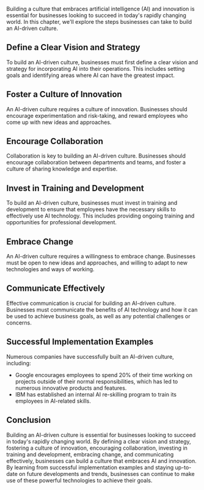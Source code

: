

Building a culture that embraces artificial intelligence (AI) and innovation is essential for businesses looking to succeed in today's rapidly changing world. In this chapter, we'll explore the steps businesses can take to build an AI-driven culture.

Define a Clear Vision and Strategy
----------------------------------

To build an AI-driven culture, businesses must first define a clear vision and strategy for incorporating AI into their operations. This includes setting goals and identifying areas where AI can have the greatest impact.

Foster a Culture of Innovation
------------------------------

An AI-driven culture requires a culture of innovation. Businesses should encourage experimentation and risk-taking, and reward employees who come up with new ideas and approaches.

Encourage Collaboration
-----------------------

Collaboration is key to building an AI-driven culture. Businesses should encourage collaboration between departments and teams, and foster a culture of sharing knowledge and expertise.

Invest in Training and Development
----------------------------------

To build an AI-driven culture, businesses must invest in training and development to ensure that employees have the necessary skills to effectively use AI technology. This includes providing ongoing training and opportunities for professional development.

Embrace Change
--------------

An AI-driven culture requires a willingness to embrace change. Businesses must be open to new ideas and approaches, and willing to adapt to new technologies and ways of working.

Communicate Effectively
-----------------------

Effective communication is crucial for building an AI-driven culture. Businesses must communicate the benefits of AI technology and how it can be used to achieve business goals, as well as any potential challenges or concerns.

Successful Implementation Examples
----------------------------------

Numerous companies have successfully built an AI-driven culture, including:

* Google encourages employees to spend 20% of their time working on projects outside of their normal responsibilities, which has led to numerous innovative products and features.
* IBM has established an internal AI re-skilling program to train its employees in AI-related skills.

Conclusion
----------

Building an AI-driven culture is essential for businesses looking to succeed in today's rapidly changing world. By defining a clear vision and strategy, fostering a culture of innovation, encouraging collaboration, investing in training and development, embracing change, and communicating effectively, businesses can build a culture that embraces AI and innovation. By learning from successful implementation examples and staying up-to-date on future developments and trends, businesses can continue to make use of these powerful technologies to achieve their goals.
